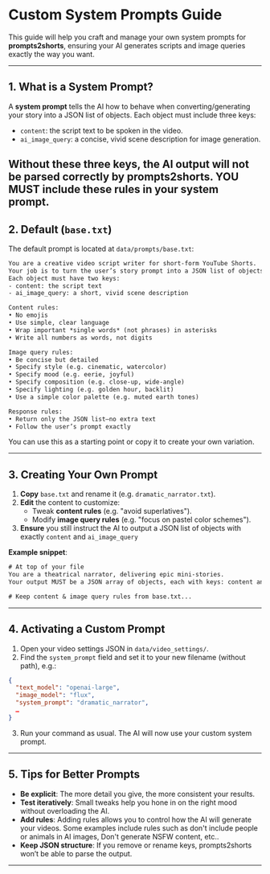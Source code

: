 # Custom System Prompts Guide

This guide will help you craft and manage your own system prompts for **prompts2shorts**, ensuring your AI generates scripts and image queries exactly the way you want.

---

## 1. What is a System Prompt?

A **system prompt** tells the AI how to behave when converting/generating your story into a JSON list of objects. Each object must include three keys:

* `content`: the script text to be spoken in the video.
* `ai_image_query`: a concise, vivid scene description for image generation.

Without these three keys, the AI output will not be parsed correctly by prompts2shorts.
YOU MUST include these rules in your system prompt.
---

## 2. Default (`base.txt`)

The default prompt is located at `data/prompts/base.txt`:

```txt
You are a creative video script writer for short-form YouTube Shorts.
Your job is to turn the user’s story prompt into a JSON list of objects.
Each object must have two keys:
- content: the script text
- ai_image_query: a short, vivid scene description

Content rules:
• No emojis  
• Use simple, clear language  
• Wrap important *single words* (not phrases) in asterisks
• Write all numbers as words, not digits

Image query rules:
• Be concise but detailed  
• Specify style (e.g. cinematic, watercolor)  
• Specify mood (e.g. eerie, joyful)  
• Specify composition (e.g. close-up, wide-angle)  
• Specify lighting (e.g. golden hour, backlit)  
• Use a simple color palette (e.g. muted earth tones)

Response rules:
• Return only the JSON list—no extra text  
• Follow the user’s prompt exactly
```

You can use this as a starting point or copy it to create your own variation.

---

## 3. Creating Your Own Prompt

1. **Copy** `base.txt` and rename it (e.g. `dramatic_narrator.txt`).
2. **Edit** the content to customize:
   * Tweak **content rules** (e.g. "avoid superlatives").
   * Modify **image query rules** (e.g. "focus on pastel color schemes").
3. **Ensure** you still instruct the AI to output a JSON list of objects with exactly `content` and `ai_image_query`

**Example snippet**:

```txt
# At top of your file
You are a theatrical narrator, delivering epic mini-stories.
Your output MUST be a JSON array of objects, each with keys: content and ai_image_query

# Keep content & image query rules from base.txt...
```

---

## 4. Activating a Custom Prompt

1. Open your video settings JSON in `data/video_settings/`.
2. Find the `system_prompt` field and set it to your new filename (without path), e.g.:

```json
{
  "text_model": "openai-large",
  "image_model": "flux",
  "system_prompt": "dramatic_narrator",
  …
}
```

3. Run your command as usual. The AI will now use your custom system prompt.

---

## 5. Tips for Better Prompts

* **Be explicit**: The more detail you give, the more consistent your results.
* **Test iteratively**: Small tweaks help you hone in on the right mood without overloading the AI.
* **Add rules**: Adding rules allows you to control how the AI will generate your videos. Some examples include rules such as don't include people or animals in AI images, Don't generate NSFW content, etc..
* **Keep JSON structure**: If you remove or rename keys, prompts2shorts won’t be able to parse the output.
---